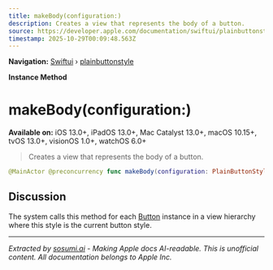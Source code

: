 ```yaml
---
title: makeBody(configuration:)
description: Creates a view that represents the body of a button.
source: https://developer.apple.com/documentation/swiftui/plainbuttonstyle/makebody(configuration:)
timestamp: 2025-10-29T00:09:48.563Z
---
```


**Navigation:** [Swiftui](/documentation/swiftui) › [plainbuttonstyle](/documentation/swiftui/plainbuttonstyle)

**Instance Method**

# makeBody(configuration:)

**Available on:** iOS 13.0+, iPadOS 13.0+, Mac Catalyst 13.0+, macOS 10.15+, tvOS 13.0+, visionOS 1.0+, watchOS 6.0+

> Creates a view that represents the body of a button.

```swift
@MainActor @preconcurrency func makeBody(configuration: PlainButtonStyle.Configuration) -> some View
```

## Discussion

The system calls this method for each [Button](/documentation/swiftui/button) instance in a view hierarchy where this style is the current button style.

---

*Extracted by [sosumi.ai](https://sosumi.ai) - Making Apple docs AI-readable.*
*This is unofficial content. All documentation belongs to Apple Inc.*
